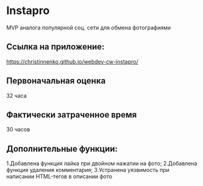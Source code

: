 # Instapro

MVP аналога популярной соц. сети для обмена фотографиями

## Ссылка на приложение:

https://christinnenko.github.io/webdev-cw-instapro/

## Первоначальная оценка

32 часа

## Фактически затраченное время

30 часов

## Дополнительные функции:
1.Добавлена функция лайка при двойном нажатии на фото;
2.Добавлена функция удаления комментария;
3.Устранена уязвимость при написании HTML-тегов в описании фото
